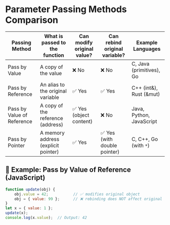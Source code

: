 # Parameter Passing Methods Comparison

| Passing Method          | What is passed to the function      | Can modify original value? | Can rebind original variable? | Example Languages         |
|-------------------------|--------------------------------------|-----------------------------|-------------------------------|----------------------------|
| Pass by Value           | A copy of the value                 | ❌ No                      | ❌ No                        | C, Java (primitives), Go   |
| Pass by Reference       | An alias to the original variable   | ✅ Yes                     | ✅ Yes                       | C++ (int&), Rust (&mut)    |
| Pass by Value of Reference | A copy of the reference (address) | ✅ Yes (object content)    | ❌ No                        | Java, Python, JavaScript   |
| Pass by Pointer         | A memory address (explicit pointer) | ✅ Yes                     | ✅ Yes (with double pointer) | C, C++, Go (with `*`)      |

## 📌 Example: Pass by Value of Reference (JavaScript)
```javascript
function update(obj) {
    obj.value = 42;           // ✅ modifies original object
    obj = { value: 99 };      // ❌ rebinding does NOT affect original
}
let x = { value: 1 };
update(x);
console.log(x.value);  // Output: 42